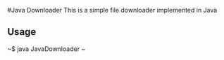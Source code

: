 #Java Downloader
This is a simple file downloader implemented in Java

## Usage
~$ java JavaDownloader <URL> <output path>~